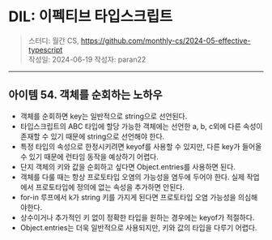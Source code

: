 # DIL: 이펙티브 타입스크립트

> 스터디: 월간 CS, https://github.com/monthly-cs/2024-05-effective-typescript  
> 작성일: 2024-06-19
> 작성자: paran22

---

## 아이템 54. 객체를 순회하는 노하우
- 객체를 순회하면 key는 일반적으로 string으로 선언된다.
- 타입스크립트의 ABC 타입에 할당 가능한 객체에는 선언한 a, b, c외에 다른 속성이 존재할 수 있기 때문에 string으로 선언해야 한다.
- 특정 타입의 속성으로 한정시키려면 keyof를 사용할 수 있지만, 다른 key가 들어올 수 있기 때문에 런타임 동작을 예상하기 어렵다.
- 단지 객체의 키와 값을 순회하고 싶다면 Object.entries를 사용하면 된다.
- 객체를 다룰 때는 항상 프로토타입 오염의 가능성을 염두에 두어야 한다. 실제 작업에서 프로토타입에 정의에 없는 속성을 추가하면 안된다.
- for-in 루프에서 k가 string 키를 가지게 된다면 프로토타입 오염 가능성을 의심해야한다.
- 상수이거나 추가적인 키 없이 정확한 타입을 원하는 경우에는 keyof가 적절하다.
- Object.entries는 더욱 일반적으로 사용되지만, 키와 값의 타입을 다루기 어렵다.


